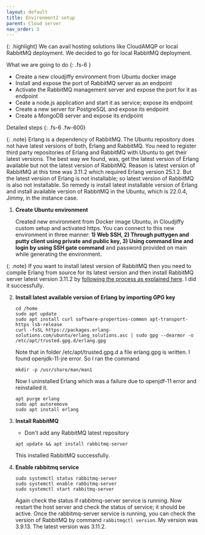 ```yaml
---
layout: default
title: Environment2 setup
parent: Cloud server
nav_order: 3
---
```


{: .highlight}
We can avail hosting solutions like CloudAMQP or local RabbitMQ deployment. We decided to go for local RabbitMQ deployment.

What we are going to do
{: .fs-6 }
- Create a new cloudjiffy environment from Ubuntu docker image
- Install and expose the port of RabbitMQ server as an endpoint
- Activate the RabbitMQ management server and expose the port for it as endpoint
- Ceate a node.js application and start it as service; expose its endpoint
- Create a new server for PostgreSQL and expose its endpoint
- Create a MongoDB server and expose its endpoint

Detailed steps
{: .fs-6 .fw-600}

{: .note}
Erlang is a dependency of RabbitMQ. The Ubuntu repository does not have latest versions of both, Erlang and RabbitMQ. You need to register third party repositories of Erlang and RabbitMQ with Ubuntu to get their latest versions. The best way we found, was, get the latest version of Erlang available but not the latest version of RabbitMQ. Reason is latest version of RabbitMQ at this time was 3.11.2 which required Erlang version 25.1.2. But the latest version of Erlang is not installable; so latest version of RabbitMQ is also not installable. So remedy is install latest installable version of Erlang and install available version of RabbitMQ in the Ubuntu, which is 22.0.4, Jimmy, in the instance case.

1. **Create Ubuntu environment**

    Created new environment from Docker image Ubuntu, in Cloudjiffy custom setup and activated https. You can connect to this new environment in three manner: **1) Web SSH, 2) Through puttygen and putty client using private and public key, 3) Using command line and login by using SSH gate command** and password provided on main while generating the environment.

{: .note}
If you want to install latest version of RabbitMQ then you need to compile Erlang from source for its latest version and then install RabbitMQ server latest version 3.11.2 by [following the process as explained here](../erlang-build-from-source). I did it successfully.

2. **Install latest available version of Erlang by importing GPG key**
    ```
    cd /home
    sudo apt update
    sudo apt install curl software-properties-common apt-transport-https lsb-release
    curl -fsSL https://packages.erlang-solutions.com/ubuntu/erlang_solutions.asc | sudo gpg --dearmor -o /etc/apt/trusted.gpg.d/erlang.gpg
    ```
    Note that in folder /etc/apt/trusted.gpg.d a file erlang.gpg is written.
    I found openjdk-11-jre error. So I ran the command
    ```
    mkdir -p /usr/share/man/man1
    ```
    Now I uninstalled Erlang which was a failure due to openjdf-11 error and reinstalled it.
    ```
    apt purge erlang
    sudo apt autoremove
    sudo apt install erlang
    ```

2. **Install RabbitMQ**
    - Don't add any RabbitMQ latest repository
    ```
    apt update && apt install rabbitmq-server
    ```
    This installed RabbitMQ successfully.

3. **Enable rabbitmq service**
    ```
    sudo systemctl status rabbitmq-server
    sudo systemctl enable rabbitmq-server
    sudo systemctl start rabbitmq-server
    ```
    Again check the status if rabbitmq-server service is running. Now restart the host server and check the status of service; it should be active. Once the rabbitmq-server service is running, you can check the version of RabbitMQ by command `rabbitmqctl version`. My version was 3.9.13. The latest version was 3.11.2.